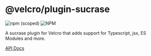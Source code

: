 # @velcro/plugin-sucrase

![npm (scoped)](https://img.shields.io/npm/v/@velcro/plugin-sucrase?style=flat-square)
![NPM](https://img.shields.io/npm/l/@velcro/plugin-sucrase?style=flat-square)

A sucrase plugin for Velcro that adds support for Typescript, jsx, ES Modules and more.

[API Docs](https://github.com/ggoodman/velcro/tree/v0.46.0/docs/plugin-sucrase.md)
